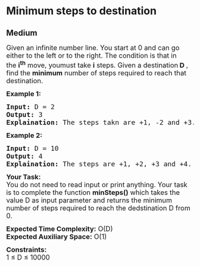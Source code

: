 # Minimum steps to destination
## Medium 
<div class="problem-statement">
                <p></p><p><span style="font-size:18px">Given an infinite number&nbsp;line. You start at 0 and can go either to the left or to the right. The condition is that in the&nbsp;<strong>i<sup>th</sup></strong> move, youmust&nbsp;take <strong>i</strong> steps. Given a destination<strong> D&nbsp;</strong>, find&nbsp;the <strong>minimum</strong> number of steps required to reach that destination.</span></p>

<p><strong><span style="font-size:18px">Example 1:</span></strong></p>

<pre style="position: relative;"><span style="font-size:18px"><strong>Input:</strong> D = 2
<strong>Output:</strong> 3
<strong>Explaination:</strong> The steps takn are +1, -2 and +3.</span><div class="open_grepper_editor" title="Edit &amp; Save To Grepper"></div></pre>

<p><strong><span style="font-size:18px">Example 2:</span></strong></p>

<pre style="position: relative;"><span style="font-size:18px"><strong>Input:</strong> D = 10
<strong>Output:</strong> 4
<strong>Explaination:</strong> The steps are +1, +2, +3 and +4.</span><div class="open_grepper_editor" title="Edit &amp; Save To Grepper"></div></pre>

<p><span style="font-size:18px"><strong>Your Task:</strong><br>
You do not need to read input or print anything. Your task is to complete the function <strong>minSteps()</strong> which takes the value D as input parameter and returns the minimum number of steps required to reach the dedstination D from 0.</span></p>

<p><span style="font-size:18px"><strong>Expected Time Complexity:</strong> O(D)<br>
<strong>Expected Auxiliary Space:</strong> O(1)</span></p>

<p><span style="font-size:18px"><strong>Constraints:</strong><br>
1 ≤ D ≤ 10000</span></p>
 <p></p>
            </div>